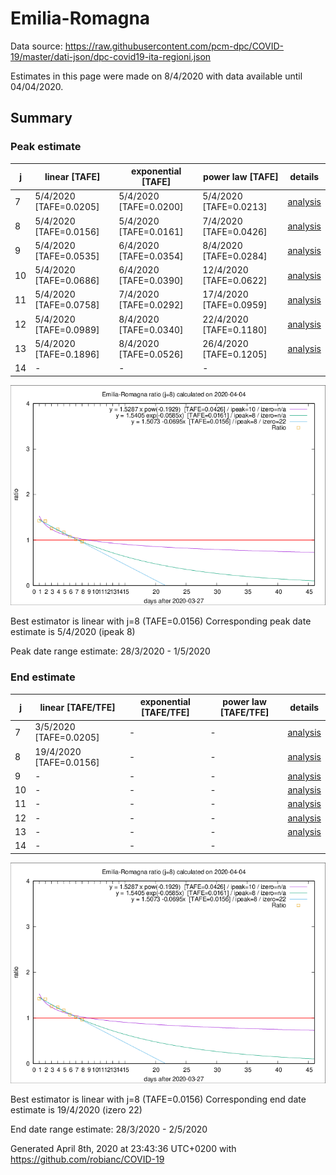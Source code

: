 # Emilia-Romagna


Data source: https://raw.githubusercontent.com/pcm-dpc/COVID-19/master/dati-json/dpc-covid19-ita-regioni.json

Estimates in this page were made on 8/4/2020 with data available until 04/04/2020.


## Summary 

### Peak estimate 
|j|linear [TAFE]|exponential [TAFE]|power law [TAFE]|details|
|---|----|-----------|---------|-------|
|7|5/4/2020 [TAFE=0.0205]|5/4/2020 [TAFE=0.0200]|5/4/2020 [TAFE=0.0213]|[analysis](COVID-19_emilia-romagna_j7_2020-04-04.md)|
|8|5/4/2020 [TAFE=0.0156]|5/4/2020 [TAFE=0.0161]|7/4/2020 [TAFE=0.0426]|[analysis](COVID-19_emilia-romagna_j8_2020-04-04.md)|
|9|5/4/2020 [TAFE=0.0535]|6/4/2020 [TAFE=0.0354]|8/4/2020 [TAFE=0.0284]|[analysis](COVID-19_emilia-romagna_j9_2020-04-04.md)|
|10|5/4/2020 [TAFE=0.0686]|6/4/2020 [TAFE=0.0390]|12/4/2020 [TAFE=0.0622]|[analysis](COVID-19_emilia-romagna_j10_2020-04-04.md)|
|11|5/4/2020 [TAFE=0.0758]|7/4/2020 [TAFE=0.0292]|17/4/2020 [TAFE=0.0959]|[analysis](COVID-19_emilia-romagna_j11_2020-04-04.md)|
|12|5/4/2020 [TAFE=0.0989]|8/4/2020 [TAFE=0.0340]|22/4/2020 [TAFE=0.1180]|[analysis](COVID-19_emilia-romagna_j12_2020-04-04.md)|
|13|5/4/2020 [TAFE=0.1896]|8/4/2020 [TAFE=0.0526]|26/4/2020 [TAFE=0.1205]|[analysis](COVID-19_emilia-romagna_j13_2020-04-04.md)|
|14|-|-|-||

![best peak estimate](COVID-19_emilia-romagna_j8_2020-04-04.png)

Best estimator is linear with j=8 (TAFE=0.0156)
Corresponding peak date estimate is 5/4/2020 (ipeak 8)


Peak date range estimate: 28/3/2020 - 1/5/2020

### End estimate 
|j|linear [TAFE/TFE]|exponential [TAFE/TFE]|power law [TAFE/TFE]|details|
|---|----|-----------|---------|-------|
|7|3/5/2020 [TAFE=0.0205]|-|-|[analysis](COVID-19_emilia-romagna_j7_2020-04-04.md)|
|8|19/4/2020 [TAFE=0.0156]|-|-|[analysis](COVID-19_emilia-romagna_j8_2020-04-04.md)|
|9|-|-|-|[analysis](COVID-19_emilia-romagna_j9_2020-04-04.md)|
|10|-|-|-|[analysis](COVID-19_emilia-romagna_j10_2020-04-04.md)|
|11|-|-|-|[analysis](COVID-19_emilia-romagna_j11_2020-04-04.md)|
|12|-|-|-|[analysis](COVID-19_emilia-romagna_j12_2020-04-04.md)|
|13|-|-|-|[analysis](COVID-19_emilia-romagna_j13_2020-04-04.md)|
|14|-|-|-||

![best zero estimate](COVID-19_emilia-romagna_j8_2020-04-04.png)

Best estimator is linear with j=8 (TAFE=0.0156)
Corresponding end date estimate is 19/4/2020 (izero 22)


End date range estimate: 28/3/2020 - 2/5/2020

Generated April 8th, 2020 at 23:43:36 UTC+0200 with https://github.com/robianc/COVID-19
